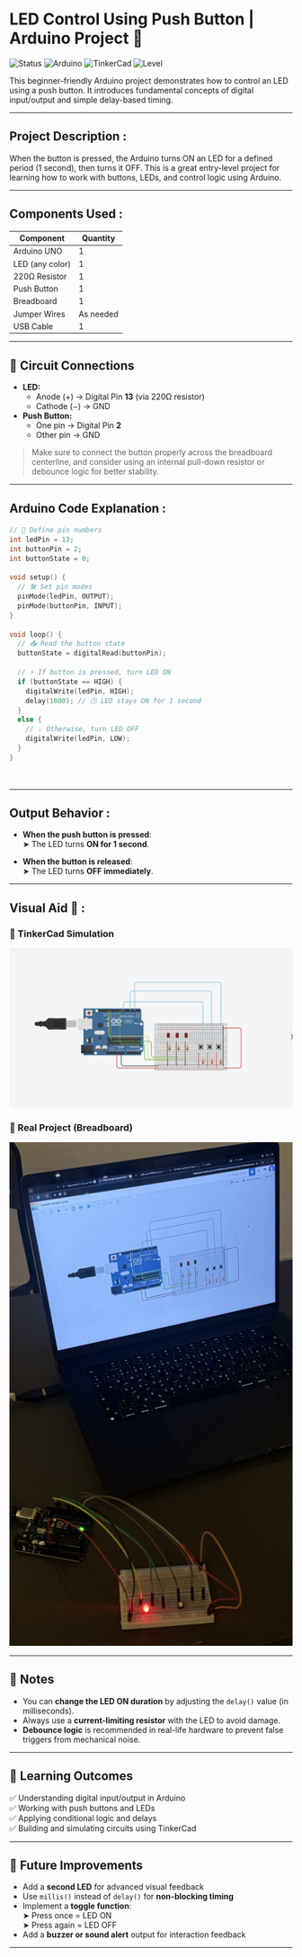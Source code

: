 #  LED Control Using Push Button | Arduino Project 🔴

![Status](https://img.shields.io/badge/status-in_progress-blue)
![Arduino](https://img.shields.io/badge/Platform-Arduino-green)
![TinkerCad](https://img.shields.io/badge/Simulated_on-TinkerCad-orange)
![Level](https://img.shields.io/badge/Difficulty-Beginner-lightgrey)

This beginner-friendly Arduino project demonstrates how to control an LED using a push button. It introduces fundamental concepts of digital input/output and simple delay-based timing.

---

##  Project Description :

When the button is pressed, the Arduino turns ON an LED for a defined period (1 second), then turns it OFF. This is a great entry-level project for learning how to work with buttons, LEDs, and control logic using Arduino.

---

##  Components Used :

| Component          | Quantity |
|--------------------|----------|
| Arduino UNO        | 1        |
| LED (any color)    | 1        |
| 220Ω Resistor      | 1        |
| Push Button        | 1        |
| Breadboard         | 1        |
| Jumper Wires       | As needed |
| USB Cable          | 1        |

---

## 🔌 Circuit Connections

- **LED:**
  - Anode (+) → Digital Pin **13** (via 220Ω resistor)
  - Cathode (−) → GND
- **Push Button:**
  - One pin → Digital Pin **2**
  - Other pin → GND

> Make sure to connect the button properly across the breadboard centerline, and consider using an internal pull-down resistor or debounce logic for better stability.

---

##  Arduino Code Explanation :

```cpp
// 🔧 Define pin numbers
int ledPin = 13;
int buttonPin = 2;
int buttonState = 0;

void setup() {
  // 🛠️ Set pin modes
  pinMode(ledPin, OUTPUT);
  pinMode(buttonPin, INPUT);
}

void loop() {
  // 📥 Read the button state
  buttonState = digitalRead(buttonPin);

  // ⚡ If button is pressed, turn LED ON
  if (buttonState == HIGH) {
    digitalWrite(ledPin, HIGH);
    delay(1000); // 🕒 LED stays ON for 1 second
  } 
  else {
    // 💡 Otherwise, turn LED OFF
    digitalWrite(ledPin, LOW);
  }
}




```
----------


##  Output Behavior :

- **When the push button is pressed**:  
  ➤ The LED turns **ON for 1 second**.

- **When the button is released**:  
  ➤ The LED turns **OFF immediately**.

---

##  Visual Aid 📸 :

### 🔷 TinkerCad Simulation  
![TinkerCad Simulation](TinckerCard.jpeg)

### 🔷 Real Project (Breadboard)  
![Real Setup](inreallife.jpeg)

---

## 📝 Notes

- You can **change the LED ON duration** by adjusting the `delay()` value (in milliseconds).
- Always use a **current-limiting resistor** with the LED to avoid damage.
- **Debounce logic** is recommended in real-life hardware to prevent false triggers from mechanical noise.

---

## 📘 Learning Outcomes

✅ Understanding digital input/output in Arduino  
✅ Working with push buttons and LEDs  
✅ Applying conditional logic and delays  
✅ Building and simulating circuits using TinkerCad  

---

## 🚀 Future Improvements

- Add a **second LED** for advanced visual feedback
- Use `millis()` instead of `delay()` for **non-blocking timing**
- Implement a **toggle function**:  
  ➤ Press once = LED ON  
  ➤ Press again = LED OFF
- Add a **buzzer or sound alert** output for interaction feedback

---
